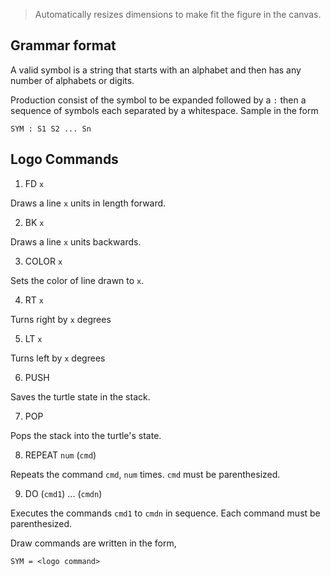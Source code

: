 > Automatically resizes dimensions to make fit the figure in the canvas.

## Grammar format

A valid symbol is a string that starts with an alphabet and then has any number
of alphabets or digits.

Production consist of the symbol to be expanded followed by a `:` then a
sequence of symbols each separated by a whitespace. Sample in the form

```
SYM : S1 S2 ... Sn
```

## Logo Commands

1. FD `x`

Draws a line `x` units in length forward.

2. BK `x`

Draws a line `x` units backwards.

3. COLOR `x`

Sets the color of line drawn to `x`.

4. RT `x`

Turns right by `x` degrees

5. LT `x`

Turns left by `x` degrees

6. PUSH

Saves the turtle state in the stack.

7. POP

Pops the stack into the turtle's state.

8. REPEAT `num` (`cmd`)

Repeats the command `cmd`, `num` times. `cmd` must be parenthesized.

9. DO (`cmd1`) ... (`cmdn`)

Executes the commands `cmd1` to `cmdn` in sequence. Each command must be
parenthesized.

Draw commands are written in the form,
```
SYM = <logo command>
```
